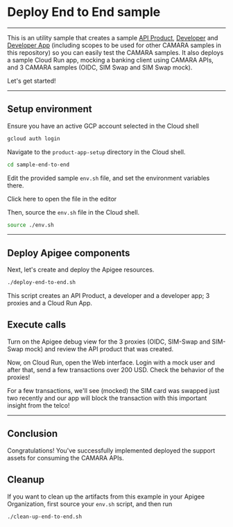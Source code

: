 # Deploy End to End sample

---

This is an utility sample that creates a sample [API Product](https://cloud.google.com/apigee/docs/api-platform/publish/what-api-product), [Developer](https://cloud.google.com/apigee/docs/api-platform/publish/adding-developers-your-api-product) and [Developer App](https://cloud.google.com/apigee/docs/api-platform/publish/creating-apps-surface-your-api) (including scopes to be used for other CAMARA samples in this repository) so you can easily test the CAMARA samples. It also deploys a sample Cloud Run app, mocking a banking client using CAMARA APIs, and 3 CAMARA samples (OIDC, SIM Swap and SIM Swap mock).

Let's get started!

---

## Setup environment

Ensure you have an active GCP account selected in the Cloud shell

```sh
gcloud auth login
```

Navigate to the `product-app-setup` directory in the Cloud shell.

```sh
cd sample-end-to-end
```

Edit the provided sample `env.sh` file, and set the environment variables there.

Click <walkthrough-editor-open-file filePath="sample-end-to-end/env.sh">here</walkthrough-editor-open-file> to open the file in the editor

Then, source the `env.sh` file in the Cloud shell.

```sh
source ./env.sh
```

---

## Deploy Apigee components

Next, let's create and deploy the Apigee resources.

```sh
./deploy-end-to-end.sh
```

This script creates an API Product, a developer and a developer app; 3 proxies and a Cloud Run App.

## Execute calls

Turn on the Apigee debug view for the 3 proxies (OIDC, SIM-Swap and SIM-Swap mock) and review the API product that was created.

Now, on Cloud Run, open the Web interface. Login with a mock user and after that, send a few transactions over 200 USD. Check the behavior of the proxies!

For a few transactions, we'll see (mocked) the SIM card was swapped just two recently and our app will block the transaction with this important insight from the telco!

---

## Conclusion

<walkthrough-conclusion-trophy></walkthrough-conclusion-trophy>

Congratulations! You've successfully implemented deployed the support assets for consuming the CAMARA APIs.

<walkthrough-inline-feedback></walkthrough-inline-feedback>

## Cleanup

If you want to clean up the artifacts from this example in your Apigee Organization, first source your `env.sh` script, and then run

```bash
./clean-up-end-to-end.sh
```
